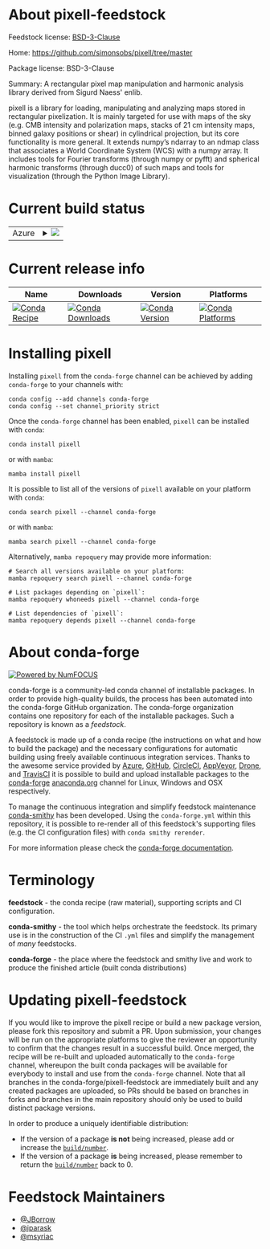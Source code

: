 About pixell-feedstock
======================

Feedstock license: [BSD-3-Clause](https://github.com/conda-forge/pixell-feedstock/blob/main/LICENSE.txt)

Home: https://github.com/simonsobs/pixell/tree/master

Package license: BSD-3-Clause

Summary: A rectangular pixel map manipulation and harmonic analysis library derived from Sigurd Naess' enlib.

pixell is a library for loading, manipulating and analyzing maps stored in
rectangular pixelization. It is mainly targeted for use with maps of the
sky (e.g. CMB intensity and polarization maps, stacks of 21 cm intensity
maps, binned galaxy positions or shear) in cylindrical projection, but
its core functionality is more general. It extends numpy’s ndarray to an
ndmap class that associates a World Coordinate System (WCS) with a numpy
array. It includes tools for Fourier transforms (through numpy or pyfft)
and spherical harmonic transforms (through ducc0) of such maps and tools
for visualization (through the Python Image Library).


Current build status
====================


<table>
    
  <tr>
    <td>Azure</td>
    <td>
      <details>
        <summary>
          <a href="https://dev.azure.com/conda-forge/feedstock-builds/_build/latest?definitionId=23477&branchName=main">
            <img src="https://dev.azure.com/conda-forge/feedstock-builds/_apis/build/status/pixell-feedstock?branchName=main">
          </a>
        </summary>
        <table>
          <thead><tr><th>Variant</th><th>Status</th></tr></thead>
          <tbody><tr>
              <td>linux_64_python3.10.____cpython</td>
              <td>
                <a href="https://dev.azure.com/conda-forge/feedstock-builds/_build/latest?definitionId=23477&branchName=main">
                  <img src="https://dev.azure.com/conda-forge/feedstock-builds/_apis/build/status/pixell-feedstock?branchName=main&jobName=linux&configuration=linux%20linux_64_python3.10.____cpython" alt="variant">
                </a>
              </td>
            </tr><tr>
              <td>linux_64_python3.11.____cpython</td>
              <td>
                <a href="https://dev.azure.com/conda-forge/feedstock-builds/_build/latest?definitionId=23477&branchName=main">
                  <img src="https://dev.azure.com/conda-forge/feedstock-builds/_apis/build/status/pixell-feedstock?branchName=main&jobName=linux&configuration=linux%20linux_64_python3.11.____cpython" alt="variant">
                </a>
              </td>
            </tr><tr>
              <td>linux_64_python3.12.____cpython</td>
              <td>
                <a href="https://dev.azure.com/conda-forge/feedstock-builds/_build/latest?definitionId=23477&branchName=main">
                  <img src="https://dev.azure.com/conda-forge/feedstock-builds/_apis/build/status/pixell-feedstock?branchName=main&jobName=linux&configuration=linux%20linux_64_python3.12.____cpython" alt="variant">
                </a>
              </td>
            </tr><tr>
              <td>linux_64_python3.13.____cp313</td>
              <td>
                <a href="https://dev.azure.com/conda-forge/feedstock-builds/_build/latest?definitionId=23477&branchName=main">
                  <img src="https://dev.azure.com/conda-forge/feedstock-builds/_apis/build/status/pixell-feedstock?branchName=main&jobName=linux&configuration=linux%20linux_64_python3.13.____cp313" alt="variant">
                </a>
              </td>
            </tr><tr>
              <td>linux_64_python3.9.____cpython</td>
              <td>
                <a href="https://dev.azure.com/conda-forge/feedstock-builds/_build/latest?definitionId=23477&branchName=main">
                  <img src="https://dev.azure.com/conda-forge/feedstock-builds/_apis/build/status/pixell-feedstock?branchName=main&jobName=linux&configuration=linux%20linux_64_python3.9.____cpython" alt="variant">
                </a>
              </td>
            </tr><tr>
              <td>osx_64_python3.10.____cpython</td>
              <td>
                <a href="https://dev.azure.com/conda-forge/feedstock-builds/_build/latest?definitionId=23477&branchName=main">
                  <img src="https://dev.azure.com/conda-forge/feedstock-builds/_apis/build/status/pixell-feedstock?branchName=main&jobName=osx&configuration=osx%20osx_64_python3.10.____cpython" alt="variant">
                </a>
              </td>
            </tr><tr>
              <td>osx_64_python3.11.____cpython</td>
              <td>
                <a href="https://dev.azure.com/conda-forge/feedstock-builds/_build/latest?definitionId=23477&branchName=main">
                  <img src="https://dev.azure.com/conda-forge/feedstock-builds/_apis/build/status/pixell-feedstock?branchName=main&jobName=osx&configuration=osx%20osx_64_python3.11.____cpython" alt="variant">
                </a>
              </td>
            </tr><tr>
              <td>osx_64_python3.12.____cpython</td>
              <td>
                <a href="https://dev.azure.com/conda-forge/feedstock-builds/_build/latest?definitionId=23477&branchName=main">
                  <img src="https://dev.azure.com/conda-forge/feedstock-builds/_apis/build/status/pixell-feedstock?branchName=main&jobName=osx&configuration=osx%20osx_64_python3.12.____cpython" alt="variant">
                </a>
              </td>
            </tr><tr>
              <td>osx_64_python3.13.____cp313</td>
              <td>
                <a href="https://dev.azure.com/conda-forge/feedstock-builds/_build/latest?definitionId=23477&branchName=main">
                  <img src="https://dev.azure.com/conda-forge/feedstock-builds/_apis/build/status/pixell-feedstock?branchName=main&jobName=osx&configuration=osx%20osx_64_python3.13.____cp313" alt="variant">
                </a>
              </td>
            </tr><tr>
              <td>osx_64_python3.9.____cpython</td>
              <td>
                <a href="https://dev.azure.com/conda-forge/feedstock-builds/_build/latest?definitionId=23477&branchName=main">
                  <img src="https://dev.azure.com/conda-forge/feedstock-builds/_apis/build/status/pixell-feedstock?branchName=main&jobName=osx&configuration=osx%20osx_64_python3.9.____cpython" alt="variant">
                </a>
              </td>
            </tr><tr>
              <td>osx_arm64_python3.10.____cpython</td>
              <td>
                <a href="https://dev.azure.com/conda-forge/feedstock-builds/_build/latest?definitionId=23477&branchName=main">
                  <img src="https://dev.azure.com/conda-forge/feedstock-builds/_apis/build/status/pixell-feedstock?branchName=main&jobName=osx&configuration=osx%20osx_arm64_python3.10.____cpython" alt="variant">
                </a>
              </td>
            </tr><tr>
              <td>osx_arm64_python3.11.____cpython</td>
              <td>
                <a href="https://dev.azure.com/conda-forge/feedstock-builds/_build/latest?definitionId=23477&branchName=main">
                  <img src="https://dev.azure.com/conda-forge/feedstock-builds/_apis/build/status/pixell-feedstock?branchName=main&jobName=osx&configuration=osx%20osx_arm64_python3.11.____cpython" alt="variant">
                </a>
              </td>
            </tr><tr>
              <td>osx_arm64_python3.12.____cpython</td>
              <td>
                <a href="https://dev.azure.com/conda-forge/feedstock-builds/_build/latest?definitionId=23477&branchName=main">
                  <img src="https://dev.azure.com/conda-forge/feedstock-builds/_apis/build/status/pixell-feedstock?branchName=main&jobName=osx&configuration=osx%20osx_arm64_python3.12.____cpython" alt="variant">
                </a>
              </td>
            </tr><tr>
              <td>osx_arm64_python3.13.____cp313</td>
              <td>
                <a href="https://dev.azure.com/conda-forge/feedstock-builds/_build/latest?definitionId=23477&branchName=main">
                  <img src="https://dev.azure.com/conda-forge/feedstock-builds/_apis/build/status/pixell-feedstock?branchName=main&jobName=osx&configuration=osx%20osx_arm64_python3.13.____cp313" alt="variant">
                </a>
              </td>
            </tr><tr>
              <td>osx_arm64_python3.9.____cpython</td>
              <td>
                <a href="https://dev.azure.com/conda-forge/feedstock-builds/_build/latest?definitionId=23477&branchName=main">
                  <img src="https://dev.azure.com/conda-forge/feedstock-builds/_apis/build/status/pixell-feedstock?branchName=main&jobName=osx&configuration=osx%20osx_arm64_python3.9.____cpython" alt="variant">
                </a>
              </td>
            </tr>
          </tbody>
        </table>
      </details>
    </td>
  </tr>
</table>

Current release info
====================

| Name | Downloads | Version | Platforms |
| --- | --- | --- | --- |
| [![Conda Recipe](https://img.shields.io/badge/recipe-pixell-green.svg)](https://anaconda.org/conda-forge/pixell) | [![Conda Downloads](https://img.shields.io/conda/dn/conda-forge/pixell.svg)](https://anaconda.org/conda-forge/pixell) | [![Conda Version](https://img.shields.io/conda/vn/conda-forge/pixell.svg)](https://anaconda.org/conda-forge/pixell) | [![Conda Platforms](https://img.shields.io/conda/pn/conda-forge/pixell.svg)](https://anaconda.org/conda-forge/pixell) |

Installing pixell
=================

Installing `pixell` from the `conda-forge` channel can be achieved by adding `conda-forge` to your channels with:

```
conda config --add channels conda-forge
conda config --set channel_priority strict
```

Once the `conda-forge` channel has been enabled, `pixell` can be installed with `conda`:

```
conda install pixell
```

or with `mamba`:

```
mamba install pixell
```

It is possible to list all of the versions of `pixell` available on your platform with `conda`:

```
conda search pixell --channel conda-forge
```

or with `mamba`:

```
mamba search pixell --channel conda-forge
```

Alternatively, `mamba repoquery` may provide more information:

```
# Search all versions available on your platform:
mamba repoquery search pixell --channel conda-forge

# List packages depending on `pixell`:
mamba repoquery whoneeds pixell --channel conda-forge

# List dependencies of `pixell`:
mamba repoquery depends pixell --channel conda-forge
```


About conda-forge
=================

[![Powered by
NumFOCUS](https://img.shields.io/badge/powered%20by-NumFOCUS-orange.svg?style=flat&colorA=E1523D&colorB=007D8A)](https://numfocus.org)

conda-forge is a community-led conda channel of installable packages.
In order to provide high-quality builds, the process has been automated into the
conda-forge GitHub organization. The conda-forge organization contains one repository
for each of the installable packages. Such a repository is known as a *feedstock*.

A feedstock is made up of a conda recipe (the instructions on what and how to build
the package) and the necessary configurations for automatic building using freely
available continuous integration services. Thanks to the awesome service provided by
[Azure](https://azure.microsoft.com/en-us/services/devops/), [GitHub](https://github.com/),
[CircleCI](https://circleci.com/), [AppVeyor](https://www.appveyor.com/),
[Drone](https://cloud.drone.io/welcome), and [TravisCI](https://travis-ci.com/)
it is possible to build and upload installable packages to the
[conda-forge](https://anaconda.org/conda-forge) [anaconda.org](https://anaconda.org/)
channel for Linux, Windows and OSX respectively.

To manage the continuous integration and simplify feedstock maintenance
[conda-smithy](https://github.com/conda-forge/conda-smithy) has been developed.
Using the ``conda-forge.yml`` within this repository, it is possible to re-render all of
this feedstock's supporting files (e.g. the CI configuration files) with ``conda smithy rerender``.

For more information please check the [conda-forge documentation](https://conda-forge.org/docs/).

Terminology
===========

**feedstock** - the conda recipe (raw material), supporting scripts and CI configuration.

**conda-smithy** - the tool which helps orchestrate the feedstock.
                   Its primary use is in the construction of the CI ``.yml`` files
                   and simplify the management of *many* feedstocks.

**conda-forge** - the place where the feedstock and smithy live and work to
                  produce the finished article (built conda distributions)


Updating pixell-feedstock
=========================

If you would like to improve the pixell recipe or build a new
package version, please fork this repository and submit a PR. Upon submission,
your changes will be run on the appropriate platforms to give the reviewer an
opportunity to confirm that the changes result in a successful build. Once
merged, the recipe will be re-built and uploaded automatically to the
`conda-forge` channel, whereupon the built conda packages will be available for
everybody to install and use from the `conda-forge` channel.
Note that all branches in the conda-forge/pixell-feedstock are
immediately built and any created packages are uploaded, so PRs should be based
on branches in forks and branches in the main repository should only be used to
build distinct package versions.

In order to produce a uniquely identifiable distribution:
 * If the version of a package **is not** being increased, please add or increase
   the [``build/number``](https://docs.conda.io/projects/conda-build/en/latest/resources/define-metadata.html#build-number-and-string).
 * If the version of a package **is** being increased, please remember to return
   the [``build/number``](https://docs.conda.io/projects/conda-build/en/latest/resources/define-metadata.html#build-number-and-string)
   back to 0.

Feedstock Maintainers
=====================

* [@JBorrow](https://github.com/JBorrow/)
* [@iparask](https://github.com/iparask/)
* [@msyriac](https://github.com/msyriac/)

